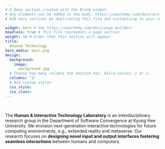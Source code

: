```yaml
---
# A Demo section created with the Blank widget.
# Any elements can be added in the body: https://wowchemy.com/docs/writing-markdown-latex/
# Add more sections by duplicating this file and customizing to your requirements.

widget: hero # See https://wowchemy.com/docs/page-builder/
headless: true # This file represents a page section.
weight: 10 # Order that this section will appear.
title: 
  Beyond Technology
hero_media: main.png
design:
  background:
    image:
      background.jpg
  # Choose how many columns the section has. Valid values: 1 or 2.
  columns: '2'
  # Add custom styles
  css_style:
  css_class:
---
```

<br>

The **Human & Interactive Technology Laboratory** is an interdisciplinary research group in the Department of Software Convergence at Kyung Hee University.
We envision next-generation interactive technologies for future computing environments, e.g., extended reality and metaverse. 
Our research focuses on **designing novel input and output interfaces fostering seamless interactions** between humans and computers. 
<br><!--br-->
<!--div style="text-align: right"><span style="font-size: 7px">Image by rawpixel.com on Freepik<span></div-->